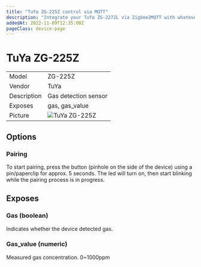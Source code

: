 ```yaml
---
title: "TuYa ZG-225Z control via MQTT"
description: "Integrate your TuYa ZG-227ZL via Zigbee2MQTT with whatever smart home infrastructure you are using without the vendor's bridge or gateway."
addedAt: 2022-11-09T12:35:00Z
pageClass: device-page
---
```


<!-- !!!! -->
<!-- ATTENTION: This file is auto-generated through docgen! -->
<!-- You can only edit the "Notes"-Section between the two comment lines "Notes BEGIN" and "Notes END". -->
<!-- Do not use h1 or h2 heading within "## Notes"-Section. -->
<!-- !!!! -->

# TuYa ZG-225Z

|     |     |
|-----|-----|
| Model | ZG-225Z  |
| Vendor  | TuYa  |
| Description | Gas detection sensor |
| Exposes | gas, gas_value |
| Picture | ![TuYa ZG-225Z](https://www.zigbee2mqtt.io/images/devices/ZG-225Z.jpg) |


<!-- Notes BEGIN: You can edit here. Add "## Notes" headline if not already present. -->


<!-- Notes END: Do not edit below this line -->


## Options
### Pairing
To start pairing, press the button (pinhole on the side of the device) using a
pin/paperclip for approx. 5 seconds. The led will turn on, then start blinking while the
pairing process is in progress.


## Exposes

### Gas (boolean)
Indicates whether the device detected gas.

### Gas_value (numeric)
Measured gas concentration.
0~1000ppm
